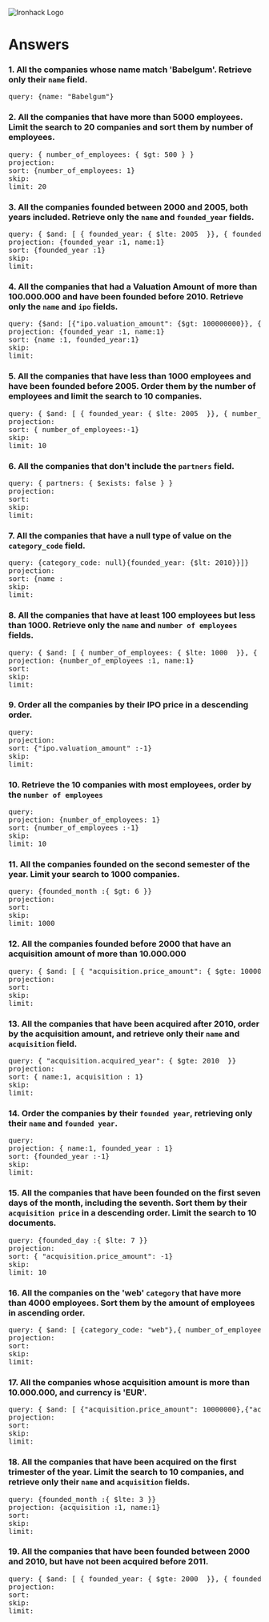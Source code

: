 ![Ironhack Logo](https://i.imgur.com/1QgrNNw.png)

# Answers

### 1. All the companies whose name match 'Babelgum'. Retrieve only their `name` field.

<!-- Your Code Goes Here -->
<pre>
query: {name: "Babelgum"}
</pre>

### 2. All the companies that have more than 5000 employees. Limit the search to 20 companies and sort them by **number of employees**.

<!-- Your Code Goes Here -->
<pre>
query: { number_of_employees: { $gt: 500 } }
projection: 
sort: {number_of_employees: 1}
skip: 
limit: 20
</pre>

### 3. All the companies founded between 2000 and 2005, both years included. Retrieve only the `name` and `founded_year` fields.

<!-- Your Code Goes Here -->
<pre>
query: { $and: [ { founded_year: { $lte: 2005  }}, { founded_year: { $gte: 2000 }  } ] }
projection: {founded_year :1, name:1}
sort: {founded_year :1}
skip: 
limit: 
</pre>

### 4. All the companies that had a Valuation Amount of more than 100.000.000 and have been founded before 2010. Retrieve only the `name` and `ipo` fields.

<!-- Your Code Goes Here -->
<pre>
query: {$and: [{"ipo.valuation_amount": {$gt: 100000000}}, {founded_year: {$lt: 2010}}]}
projection: {founded_year :1, name:1}
sort: {name :1, founded_year:1}
skip: 
limit: 
</pre>

### 5. All the companies that have less than 1000 employees and have been founded before 2005. Order them by the number of employees and limit the search to 10 companies.

<!-- Your Code Goes Here -->
<pre>
query: { $and: [ { founded_year: { $lte: 2005  }}, { number_of_employees: { $lte: 1000 }  } ] }
projection: 
sort: { number_of_employees:-1}
skip: 
limit: 10
</pre>

### 6. All the companies that don't include the `partners` field.

<!-- Your Code Goes Here -->
<pre>
query: { partners: { $exists: false } }
projection: 
sort: 
skip: 
limit: 
</pre>

### 7. All the companies that have a null type of value on the `category_code` field.

<!-- Your Code Goes Here -->
<pre>
query: {category_code: null}{founded_year: {$lt: 2010}}]}
projection:
sort: {name :
skip: 
limit: 
</pre>

### 8. All the companies that have at least 100 employees but less than 1000. Retrieve only the `name` and `number of employees` fields.

<!-- Your Code Goes Here -->
<pre>
query: { $and: [ { number_of_employees: { $lte: 1000  }}, { number_of_employees: { $gte: 200 }  } ] }{founded_year: {$lt: 2010}}]}
projection: {number_of_employees :1, name:1}
sort: 
skip: 
limit: 
</pre>

### 9. Order all the companies by their IPO price in a descending order.

<!-- Your Code Goes Here -->
<pre>
query: 
projection: 
sort: {"ipo.valuation_amount" :-1}
skip: 
limit: 
</pre>

### 10. Retrieve the 10 companies with most employees, order by the `number of employees`

<!-- Your Code Goes Here -->
<pre>
query: 
projection: {number_of_employees: 1}
sort: {number_of_employees :-1}
skip: 
limit: 10
</pre>

### 11. All the companies founded on the second semester of the year. Limit your search to 1000 companies.

<!-- Your Code Goes Here -->
<pre>
query: {founded_month :{ $gt: 6 }}
projection: 
sort: 
skip: 
limit: 1000
</pre>

### 12. All the companies founded before 2000 that have an acquisition amount of more than 10.000.000

<!-- Your Code Goes Here -->
<pre>
query: { $and: [ { "acquisition.price_amount": { $gte: 10000000 }},{founded_year: {$lt: 2000}} ] }
projection: 
sort: 
skip: 
limit: 
</pre>

### 13. All the companies that have been acquired after 2010, order by the acquisition amount, and retrieve only their `name` and `acquisition` field.

<!-- Your Code Goes Here -->
<pre>
query: { "acquisition.acquired_year": { $gte: 2010  }}
projection: 
sort: { name:1, acquisition : 1}
skip: 
limit: 
</pre>

### 14. Order the companies by their `founded year`, retrieving only their `name` and `founded year`.

<!-- Your Code Goes Here -->
<pre>
query: 
projection: { name:1, founded_year : 1}
sort: {founded_year :-1}
skip: 
limit: 
</pre>

### 15. All the companies that have been founded on the first seven days of the month, including the seventh. Sort them by their `acquisition price` in a descending order. Limit the search to 10 documents.

<!-- Your Code Goes Here -->
<pre>
query: {founded_day :{ $lte: 7 }}
projection: 
sort: { "acquisition.price_amount": -1}
skip: 
limit: 10
</pre>

### 16. All the companies on the 'web' `category` that have more than 4000 employees. Sort them by the amount of employees in ascending order.

<!-- Your Code Goes Here -->
<pre>
query: { $and: [ {category_code: "web"},{ number_of_employees: { $gte: 4000 } } ] }
projection: 
sort: 
skip: 
limit: 
</pre>

### 17. All the companies whose acquisition amount is more than 10.000.000, and currency is 'EUR'.

<!-- Your Code Goes Here -->
<pre>
query: { $and: [ {"acquisition.price_amount": 10000000},{"acquisition.price_currency_code": "EUR" } ] }
projection: 
sort: 
skip: 
limit: 
</pre> 

### 18. All the companies that have been acquired on the first trimester of the year. Limit the search to 10 companies, and retrieve only their `name` and `acquisition` fields.

<!-- Your Code Goes Here -->
<pre>
query: {founded_month :{ $lte: 3 }}
projection: {acquisition :1, name:1}
sort: 
skip: 
limit: 
</pre> 

### 19. All the companies that have been founded between 2000 and 2010, but have not been acquired before 2011.

<!-- Your Code Goes Here -->
<pre>
query: { $and: [ { founded_year: { $gte: 2000  }}, { founded_year: { $lte: 2010  }}, { "acquisition.acquired_year": { $eq: 2011  }} ] }
projection: 
sort: 
skip: 
limit: 
</pre>
